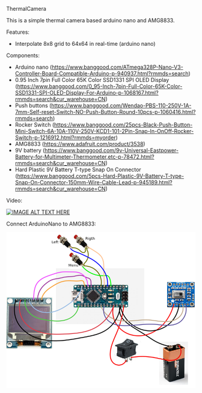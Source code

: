 ThermalCamera

This is a simple thermal camera based arduino nano and AMG8833. 

Features:
- Interpolate 8x8 grid to 64x64 in real-time (arduino nano)

Components:
- Arduino nano (https://www.banggood.com/ATmega328P-Nano-V3-Controller-Board-Compatible-Arduino-p-940937.html?rmmds=search)
- 0.95 Inch 7pin Full Color 65K Color SSD1331 SPI OLED Display (https://www.banggood.com/0_95-Inch-7pin-Full-Color-65K-Color-SSD1331-SPI-OLED-Display-For-Arduino-p-1068167.html?rmmds=search&cur_warehouse=CN)
- Push buttons (https://www.banggood.com/Wendao-PBS-110-250V-1A-7mm-Self-reset-Switch-NO-Push-Button-Round-10pcs-p-1060416.html?rmmds=search)
- Rocker Switch (https://www.banggood.com/25pcs-Black-Push-Button-Mini-Switch-6A-10A-110V-250V-KCD1-101-2Pin-Snap-In-OnOff-Rocker-Switch-p-1216912.html?rmmds=myorder)
- AMG8833 (https://www.adafruit.com/product/3538)
- 9V battery (https://www.banggood.com/9v-Universal-Eastpower-Battery-for-Multimeter-Thermometer,etc-p-78472.html?rmmds=search&cur_warehouse=CN)
- Hard Plastic 9V Battery T-type Snap On Connector (https://www.banggood.com/5pcs-Hard-Plastic-9V-Battery-T-type-Snap-On-Connector-150mm-Wire-Cable-Lead-p-945189.html?rmmds=search&cur_warehouse=CN)



Video:

[![IMAGE ALT TEXT HERE](https://img.youtube.com/vi/D-HQy3h8ZWg/0.jpg)](https://youtu.be/D-HQy3h8ZWg)

Connect ArduinoNano to AMG8833:

![alt text](https://raw.githubusercontent.com/arttupii/ThermalCamera/master/schematic.png)
